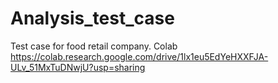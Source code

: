# Analysis_test_case
Test case for food retail company.
Colab https://colab.research.google.com/drive/1lx1eu5EdYeHXXFJA-ULv_51MxTuDNwjU?usp=sharing
